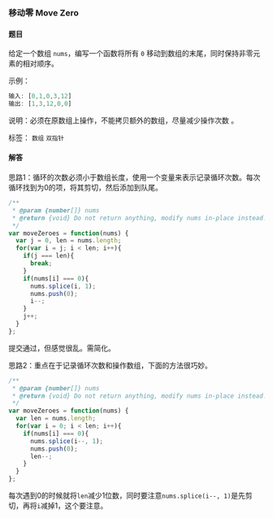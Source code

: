 ### 移动零  Move Zero

#### 题目

给定一个数组 `nums`，编写一个函数将所有 `0` 移动到数组的末尾，同时保持非零元素的相对顺序。  

示例：

```javascript
输入: [0,1,0,3,12]
输出: [1,3,12,0,0]
```

说明：必须在原数组上操作，不能拷贝额外的数组，尽量减少操作次数 。

标签： `数组` `双指针`

#### 解答

思路1：循环的次数必须小于数组长度，使用一个变量来表示记录循环次数。每次循环找到为0的项，将其剪切，然后添加到队尾。

```javascript
/**
 * @param {number[]} nums
 * @return {void} Do not return anything, modify nums in-place instead.
 */
var moveZeroes = function(nums) {
  var j = 0, len = nums.length;
  for(var i = j; i < len; i++){
    if(j === len){
      break;
    }
    if(nums[i] === 0){
      nums.splice(i, 1);
      nums.push(0);
      i--;
    }
    j++;
  }
};
```

提交通过，但感觉很乱。需简化。

思路2：重点在于记录循环次数和操作数组，下面的方法很巧妙。

```javascript
/**
 * @param {number[]} nums
 * @return {void} Do not return anything, modify nums in-place instead.
 */
var moveZeroes = function(nums) {
  var len = nums.length;
  for(var i = 0; i < len; i++){
    if(nums[i] === 0){
      nums.splice(i--, 1);
      nums.push(0);
      len--;
    }
  }
};
```

每次遇到0的时候就将`len`减少1位数，同时要注意`nums.splice(i--, 1)`是先剪切，再将`i`减掉1，这个要注意。